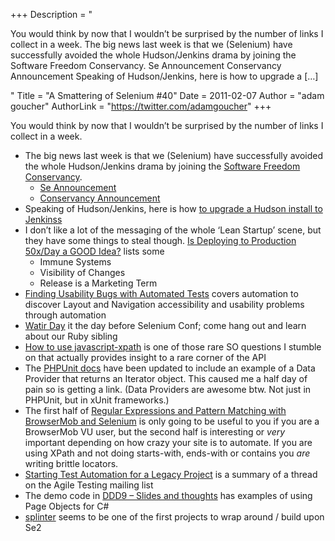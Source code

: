 +++
Description = "<p>You would think by now that I wouldn’t be surprised by the number of links I collect in a week. The big news last week is that we (Selenium) have successfully avoided the whole Hudson/Jenkins drama by joining the Software Freedom Conservancy. Se Announcement Conservancy Announcement Speaking of Hudson/Jenkins, here is how to upgrade a […]</p>"
Title = "A Smattering of Selenium #40"
Date = 2011-02-07
Author = "adam goucher"
AuthorLink = "https://twitter.com/adamgoucher"
+++

<p>You would think by now that I wouldn&#8217;t be surprised by the number of links I collect in a week.</p>
<ul>
<li>The big news last week is that we (Selenium) have successfully avoided the whole Hudson/Jenkins drama by joining the <a href="http://sfconservancy.org/">Software Freedom Conservancy</a>.
<ul>
<li><a href="https://seleniumhq.wordpress.com/2011/02/02/selenium-joins-the-software-freedom-conservancy/">Se Announcement</a></li>
<li><a href="http://sfconservancy.org/news/2011/feb/02/selenium-joins">Conservancy Announcement</a></li>
</ul>
</li>
<li>Speaking of Hudson/Jenkins, here is how <a href="http://wiki.jenkins-ci.org/display/JENKINS/Upgrading+from+Hudson+to+Jenkins">to upgrade a Hudson install to Jenkinss</a></li>
<li>I don&#8217;t like a lot of the messaging of the whole &#8216;Lean Startup&#8217; scene, but they have some things to steal though. <a href="http://www.thehackerchickblog.com/2011/02/continuous-deployment-for-continuous-learning.html">Is Deploying to Production 50x/Day a GOOD Idea?</a> lists some
<ul>
<li>Immune Systems</li>
<li>Visibility of Changes</li>
<li>Release is a Marketing Term</li>
</ul>
</li>
<li><a href="http://queue.acm.org/detail.cfm?id=1925091">Finding Usability Bugs with Automated Tests</a> covers automation to discover Layout and Navigation accessibility and usability problems through automation</li>
<li><a href="http://watir.com/watir-day/">Watir Day</a> it the day before Selenium Conf; come hang out and learn about our Ruby sibling</li>
<li><a href="http://stackoverflow.com/questions/2536652/how-to-use-javascript-xpath">How to use javascript-xpath</a> is one of those rare SO questions I stumble on that actually provides insight to a rare corner of the API</li>
<li>The <a href="http://www.phpunit.de/manual/current/en/writing-tests-for-phpunit.html#writing-tests-for-phpunit.data-providers">PHPUnit docs</a> have been updated to include an example of a Data Provider that returns an Iterator object. This caused me a half day of pain so is getting a link. (Data Providers are awesome btw. Not just in PHPUnit, but in xUnit frameworks.)</li>
<li>The first half of <a href="http://blog.browsermob.com/2011/02/regular-expressions-and-pattern-matching-with-browsermob-and-selenium/">Regular Expressions and Pattern Matching with BrowserMob and Selenium</a> is only going to be useful to you if you are a BrowserMob VU user, but the second half is interesting or <i>very</i> important depending on how crazy your site is to automate. If you are using XPath and not doing starts-with, ends-with or contains you <i>are</i> writing brittle locators.</li>
<li><a href="http://www.infoq.com/news/2011/01/testing-legacy-application">Starting Test Automation for a Legacy Project</a> is a summary of a thread on the Agile Testing mailing list</li>
<li>The demo code in <a href="http://www.theautomatedtester.co.uk/blog/2011/ddd9-slides-and-thoughts.html">DDD9 &#8211; Slides and thoughts</a> has examples of using Page Objects for C#</li>
<li><a href="http://splinter.cobrateam.info/">splinter</a> seems to be one of the first projects to wrap around / build upon Se2</li>
</ul>

